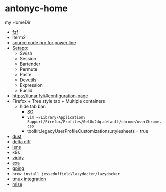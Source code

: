 # antonyc-home
my HomeDir

* [fzf](https://github.com/junegunn/fzf)
* iterm2
* [source code pro for power line](https://github.com/powerline/fonts/tree/master/SourceCodePro)
* [Setapp](https://my.setapp.com/):
   * Swish
   * Session
   * Bartender
   * Permute
   * Paste
   * Devutils
   * Expression
   * Euclid
* https://lunar.fyi/#configuration-page
* Firefox + Tree style tab + Multiple containers 
  * hide tab bar:
    * [SO](https://superuser.com/questions/1268732/how-to-hide-tab-bar-tabstrip-in-firefox-57-quantum) 
    * `vim ~/Library/Application\ Support/Firefox/Profiles/0el8q2dq.default/chrome/userChrome.css`
    * toolkit.legacyUserProfileCustomizations.stylesheets = true
* [dust](https://github.com/bootandy/dust)
* [delta diff](https://github.com/dandavison/delta)
* [lens](https://k8slens.dev/)
* k9s
* [viddy](https://github.com/sachaos/viddy)
* [exa](https://github.com/ogham/exa)
* [gping](https://github.com/orf/gping)
* `brew install jesseduffield/lazydocker/lazydocker`
* [tmux integration](https://gist.github.com/lukasnellen/c332f207cde666e0dfa5938d8dd0c161)
* [mise](https://mise.jdx.dev/dev-tools/)

